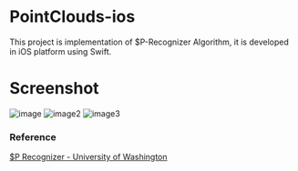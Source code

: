 # PointClouds-ios
This project is implementation of $P-Recognizer Algorithm, 
it is developed in iOS platform using Swift.

# Screenshot
![image](https://www.dropbox.com/s/tpx77c0f0t0d4f2/IMG_2400.PNG?dl=1)
![image2](https://www.dropbox.com/s/ji7v71p0ue2x93z/IMG_2401.PNG?dl=1)
![image3](https://www.dropbox.com/s/dhygke5vo1jvui1/IMG_2402.PNG?dl=1)

### Reference
[$P Recognizer - University of Washington](https://depts.washington.edu/aimgroup/proj/dollar/pdollar.html)
